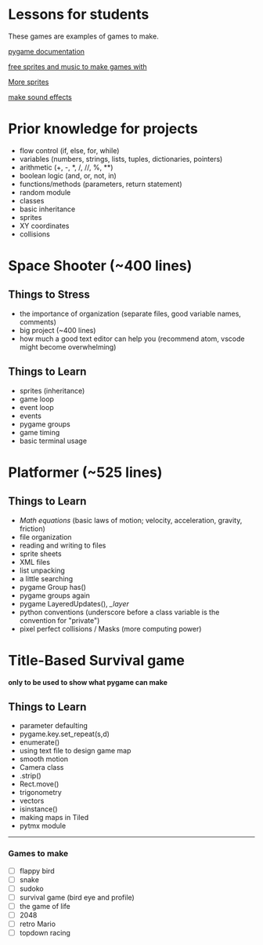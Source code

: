 # Lessons for students

These games are examples of games to make.

[pygame documentation](https://www.pygame.org/docs/)

[free sprites and music to make games with](https://opengameart.org/)

[More sprites](http://kenney.nl/)

[make sound effects](https://www.bfxr.net/)

# Prior knowledge for projects

- flow control (if, else, for, while)
- variables (numbers, strings, lists, tuples, dictionaries, pointers)
- arithmetic (+, -, *, /, //, %, **)
- boolean logic (and, or, not, in)
- functions/methods (parameters, return statement)
- random module
- classes
- basic inheritance
- sprites
- XY coordinates
- collisions

# Space Shooter (~400 lines)

## **Things to Stress**

- the importance of organization (separate files, good variable names, comments)
- big project (~400 lines)
- how much a good text editor can help you (recommend atom, vscode might become overwhelming)

## **Things to Learn**

- sprites (inheritance)
- game loop
- event loop
- events
- pygame groups
- game timing
- basic terminal usage


# Platformer (~525 lines)

## **Things to Learn**
- *Math equations* (basic laws of motion; velocity, acceleration, gravity, friction)
- file organization
- reading and writing to files
- sprite sheets
- XML files
- list unpacking
- a little searching
- pygame Group has()
- pygame groups again
- pygame LayeredUpdates(), *_layer*
- python conventions (underscore before a class variable is the convention for "private")
- pixel perfect collisions / Masks (more computing power)

# Title-Based Survival game
**only to be used to show what pygame can make**

## **Things to Learn**
- parameter defaulting
- pygame.key.set_repeat(s,d)
- enumerate()
- using text file to design game map
- smooth motion
- Camera class
- .strip()
- Rect.move()
- trigonometry
- vectors
- isinstance()
- making maps in Tiled
- pytmx module

___
### Games to make

- [ ] flappy bird
- [ ] snake
- [ ] sudoko
- [ ] survival game (bird eye and profile)
- [ ] the game of life
- [ ] 2048
- [ ] retro Mario
- [ ] topdown racing
